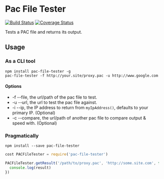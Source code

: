 # Pac File Tester

[![Build Status](https://travis-ci.org/Arcath/pac-file-tester.svg?branch=master)](https://travis-ci.org/Arcath/pac-file-tester) [![Coverage Status](https://coveralls.io/repos/github/Arcath/pac-file-tester/badge.svg)](https://coveralls.io/github/Arcath/pac-file-tester)

Tests a PAC file and returns its output.

## Usage

### As a CLI tool

```
npm install pac-file-tester -g
pac-file-tester -f http://your.site/proxy.pac -u http://www.google.com
```

#### Options

 - -f --file, the url/path of the pac file to test.
 - -u --url, the url to test the pac file against.
 - -i --ip, the IP address to return from `myIpAddress()`, defaults to your primary IP. (Optional)
 - -c --compare, the url/path of another pac file to compare output & speed with. (Optional)

### Pragmatically

```
npm install --save pac-file-tester
```

```js
cost PACFileTester = require('pac-file-tester')

PACFileTester.getResult('/path/to/proxy.pac', 'http://some.site.com', function(result){
  console.log(result)
})
```
